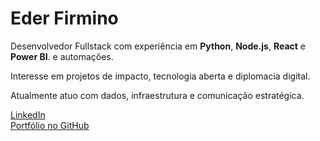 # Eder Firmino


Desenvolvedor Fullstack com experiência em **Python**, **Node.js**, **React** e **Power BI**. e automações.

Interesse em projetos de impacto, tecnologia aberta e diplomacia digital.

Atualmente atuo com dados, infraestrutura e comunicação estratégica.

[LinkedIn](https://www.linkedin.com/in/eder-firmino-ab1590219)  
[Portfólio no GitHub](https://github.com/Eder1709)
